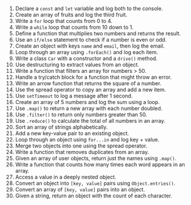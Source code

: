 1. Declare a `const` and `let` variable and log both to the console.
2. Create an array of fruits and log the third fruit.
3. Write a `for` loop that counts from 0 to 4.
4. Write a `while` loop that counts from 10 down to 1.
5. Define a function that multiplies two numbers and returns the result.
6. Use an `if/else` statement to check if a number is even or odd.
7. Create an object with keys `name` and `email`, then log the email.
8. Loop through an array using `.forEach()` and log each item.
9. Write a class `Car` with a constructor and a `drive()` method.
10. Use destructuring to extract values from an object.
11. Write a function that filters an array for numbers > 50.
12. Handle a try/catch block for a function that might throw an error.
13. Write an arrow function that returns the square of a number.
14. Use the spread operator to copy an array and add a new item.
15. Use `setTimeout` to log a message after 1 second.
16. Create an array of 5 numbers and log the sum using a loop.
17. Use `.map()` to return a new array with each number doubled.
18. Use `.filter()` to return only numbers greater than 50.
19. Use `.reduce()` to calculate the total of all numbers in an array.
20. Sort an array of strings alphabetically.
21. Add a new key-value pair to an existing object.
22. Loop through an object using `for...in` and log key + value.
23. Merge two objects into one using the spread operator.
24. Write a function that removes duplicates from an array.
25. Given an array of user objects, return just the names using `.map()`.
26. Write a function that counts how many times each word appears in an array.
27. Access a value in a deeply nested object.
28. Convert an object into `[key, value]` pairs using `Object.entries()`.
29. Convert an array of `[key, value]` pairs into an object.
30. Given a string, return an object with the count of each character.